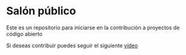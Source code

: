 # Salón público

Este es un repositorio para iniciarse en la contribución a proyectos de código abierto

Si deseas contribuir puedes seguir el siguiente [vídeo](https://www.youtube.com/watch?v=pMOfUUbx2dk)
